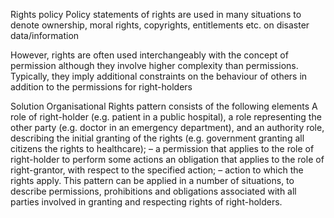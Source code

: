 Rights policy
Policy statements of rights are used in many situations to denote ownership, moral rights, copyrights, entitlements etc. on disaster data/information

However, rights are often used interchangeably with the concept of permission although they involve higher complexity than permissions. Typically, they imply additional constraints on the behaviour of others in addition to the permissions for right-holders


Solution
Organisational Rights pattern consists of the following elements
A role of right-holder (e.g. patient in a public hospital), a role representing the other party (e.g. doctor in an emergency department), and an authority role, describing the initial granting of the rights (e.g. government granting all citizens the rights to healthcare); 
– a permission that applies to the role of right-holder to perform some actions
an obligation that applies to the role of right-grantor, with respect to the specified action; – action to which the rights apply. This pattern can be applied in a number of situations, to describe permissions, prohibitions and obligations associated with all parties involved in granting and respecting rights of right-holders.
